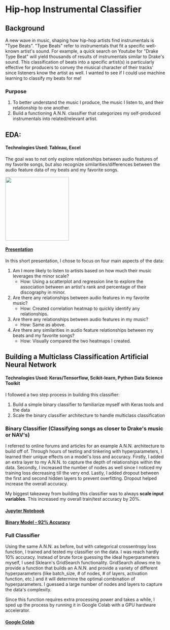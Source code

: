 # Hip-hop Instrumental Classifier




## Background

A new wave in music, shaping how hip-hop artists find instrumentals is "Type Beats". "Type Beats" refer to instrumentals that fit a specific 
well-known artist's sound. For example, a quick search on Youtube for "Drake Type Beat" will yield thousands of results of instrumentals similar to Drake's sound. This classification of beats into a specific artist(s) is particularly effective for producers to convey the musical character of their tracks' since listeners know the artist as well. I wanted to see if I could use machine learning to classify my beats for me!


### Purpose
1. To better understand the music I produce, the music I listen to, and their relationship to one another.
2. Build a functioning A.N.N. classifier that categorizes my self-produced instrumentals into related/relevant artist.








## EDA:

#### Technologies Used: Tableau, Excel

The goal was to not only explore relationships between audio features of my favorite songs, but also recognize similarities/differences between the audio feature data of my beats and my favorite songs.

<img src="https://user-images.githubusercontent.com/56245127/149640850-56ea000f-2622-4e76-8d2f-d4db83958712.jpg"  width="200" height="200" />




#### [Presentation](https://public.tableau.com/views/MyMusicandMyFavoriteArtistsMusic/JointAnalysisofMyMusicandMyFavoriteArtistsMusic?:language=en-US&:display_count=n&:origin=viz_share_link)

In this short presentation, I chose to focus on four main aspects of the data:
1. Am I more likely to listen to artists based on how much their music leverages the minor scale?
   - How: Using a scatterplot and regression line to explore the association between an artist's rank and percentage of their discography in minor.
2. Are there any relationships between audio features in my favorite music?
   - How: Created correlation heatmap to quickly identify any relationships.
3. Are there any relationships between audio features in my music?
   - How: Same as above.
4. Are there any similarities in audio feature relationships between my beats and my favorite songs?
   - How: Visually compared the two heatmaps I created.




## Building a Multiclass Classification Artificial Neural Network

#### Technologies Used: Keras/Tensorflow, Scikit-learn, Python Data Science Toolkit 

I followed a two step process in building this classifier:
1. Build a simple binary classifier to familiarize myself with Keras tools and the data
2. Scale the binary classifier architecture to handle multiclass classification

### Binary Classifier (Classifying songs as closer to Drake's music or NAV's)

I referred to online forums and articles for an example A.N.N. architecture to build off of. Through hours of testing and tinkering with hyperparameters, 
I learned their unique effects on a model's loss and accuracy. Firstly, I added an extra layer to my A.N.N. to capture the depth of relationships within the data.
Secondly, I increased the number of nodes as well since I noticed my training loss decreasing till the very end. Lastly, I added dropout between the first and second
hidden layers to prevent overfitting. Dropout helped increase the overall accuracy. 

My biggest takeaway from building this classifier was to always __scale input variables__. This increased my overall train/test accuracy by 20%.


#### [Jupyter Notebook](https://github.com/pruthvi-innamuri/beatclassifier/blob/59c9182f9156a1d772617a8e88a80ab135b3f346/preprocessingandbinarymodel.ipynb)

#### [Binary Model - 92% Accuracy](https://github.com/pruthvi-innamuri/beatclassifier/blob/ea86bd16f9a7242de275b91d2aca6d38c0f908ed/binaryclassificationninetyfour.h5)



### Full Classifier

Using the same A.N.N. as before, but with categorical crossentropy loss function, I trained and tested my classifier on the data. I was reach hardly 10% accuracy. Instead of brute force guessing the ideal hyperparameters myself, I used Sklearn's GridSearch functionality. GridSearch allows me to provide a function that builds an A.N.N. and provide a variety of different hyperparameters (like batch_size, # of nodes, # of layers, activation function, etc.) and it will determine the optimal combination of hyperparameters. I guessed a large number of nodes and layers to capture the data's complexity. 

Since this function requires extra processing power and takes a while, I sped up the process by running it in Google Colab with a GPU hardware accelerator.


#### [Google Colab](https://colab.research.google.com/drive/1rdsstVpDfWT5Tvjhs2BIBQdhfURWkJLp?usp=sharing)




